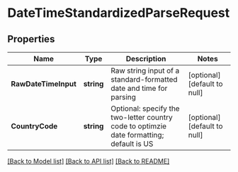 # DateTimeStandardizedParseRequest

## Properties
Name | Type | Description | Notes
------------ | ------------- | ------------- | -------------
**RawDateTimeInput** | **string** | Raw string input of a standard-formatted date and time for parsing | [optional] [default to null]
**CountryCode** | **string** | Optional: specify the two-letter country code to optimzie date formatting; default is US | [optional] [default to null]

[[Back to Model list]](../README.md#documentation-for-models) [[Back to API list]](../README.md#documentation-for-api-endpoints) [[Back to README]](../README.md)


